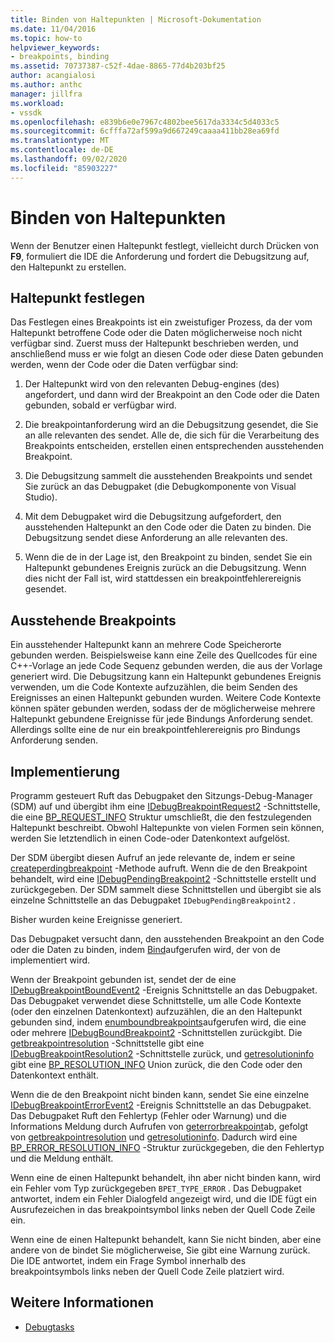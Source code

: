 ```yaml
---
title: Binden von Haltepunkten | Microsoft-Dokumentation
ms.date: 11/04/2016
ms.topic: how-to
helpviewer_keywords:
- breakpoints, binding
ms.assetid: 70737387-c52f-4dae-8865-77d4b203bf25
author: acangialosi
ms.author: anthc
manager: jillfra
ms.workload:
- vssdk
ms.openlocfilehash: e839b6e0e7967c4802bee5617da3334c5d4033c5
ms.sourcegitcommit: 6cfffa72af599a9d667249caaaa411bb28ea69fd
ms.translationtype: MT
ms.contentlocale: de-DE
ms.lasthandoff: 09/02/2020
ms.locfileid: "85903227"
---
```

# <a name="bind-breakpoints"></a>Binden von Haltepunkten
Wenn der Benutzer einen Haltepunkt festlegt, vielleicht durch Drücken von **F9**, formuliert die IDE die Anforderung und fordert die Debugsitzung auf, den Haltepunkt zu erstellen.

## <a name="set-a-breakpoint"></a>Haltepunkt festlegen
 Das Festlegen eines Breakpoints ist ein zweistufiger Prozess, da der vom Haltepunkt betroffene Code oder die Daten möglicherweise noch nicht verfügbar sind. Zuerst muss der Haltepunkt beschrieben werden, und anschließend muss er wie folgt an diesen Code oder diese Daten gebunden werden, wenn der Code oder die Daten verfügbar sind:

1. Der Haltepunkt wird von den relevanten Debug-engines (des) angefordert, und dann wird der Breakpoint an den Code oder die Daten gebunden, sobald er verfügbar wird.

2. Die breakpointanforderung wird an die Debugsitzung gesendet, die Sie an alle relevanten des sendet. Alle de, die sich für die Verarbeitung des Breakpoints entscheiden, erstellen einen entsprechenden ausstehenden Breakpoint.

3. Die Debugsitzung sammelt die ausstehenden Breakpoints und sendet Sie zurück an das Debugpaket (die Debugkomponente von Visual Studio).

4. Mit dem Debugpaket wird die Debugsitzung aufgefordert, den ausstehenden Haltepunkt an den Code oder die Daten zu binden. Die Debugsitzung sendet diese Anforderung an alle relevanten des.

5. Wenn die de in der Lage ist, den Breakpoint zu binden, sendet Sie ein Haltepunkt gebundenes Ereignis zurück an die Debugsitzung. Wenn dies nicht der Fall ist, wird stattdessen ein breakpointfehlerereignis gesendet.

## <a name="pending-breakpoints"></a>Ausstehende Breakpoints
 Ein ausstehender Haltepunkt kann an mehrere Code Speicherorte gebunden werden. Beispielsweise kann eine Zeile des Quellcodes für eine C++-Vorlage an jede Code Sequenz gebunden werden, die aus der Vorlage generiert wird. Die Debugsitzung kann ein Haltepunkt gebundenes Ereignis verwenden, um die Code Kontexte aufzuzählen, die beim Senden des Ereignisses an einen Haltepunkt gebunden wurden. Weitere Code Kontexte können später gebunden werden, sodass der de möglicherweise mehrere Haltepunkt gebundene Ereignisse für jede Bindungs Anforderung sendet. Allerdings sollte eine de nur ein breakpointfehlerereignis pro Bindungs Anforderung senden.

## <a name="implementation"></a>Implementierung
 Programm gesteuert Ruft das Debugpaket den Sitzungs-Debug-Manager (SDM) auf und übergibt ihm eine [IDebugBreakpointRequest2](../../extensibility/debugger/reference/idebugbreakpointrequest2.md) -Schnittstelle, die eine [BP_REQUEST_INFO](../../extensibility/debugger/reference/bp-request-info.md) Struktur umschließt, die den festzulegenden Haltepunkt beschreibt. Obwohl Haltepunkte von vielen Formen sein können, werden Sie letztendlich in einen Code-oder Datenkontext aufgelöst.

 Der SDM übergibt diesen Aufruf an jede relevante de, indem er seine [createperdingbreakpoint](../../extensibility/debugger/reference/idebugengine2-creatependingbreakpoint.md) -Methode aufruft. Wenn die de den Breakpoint behandelt, wird eine [IDebugPendingBreakpoint2](../../extensibility/debugger/reference/idebugpendingbreakpoint2.md) -Schnittstelle erstellt und zurückgegeben. Der SDM sammelt diese Schnittstellen und übergibt sie als einzelne Schnittstelle an das Debugpaket `IDebugPendingBreakpoint2` .

 Bisher wurden keine Ereignisse generiert.

 Das Debugpaket versucht dann, den ausstehenden Breakpoint an den Code oder die Daten zu binden, indem [Bind](../../extensibility/debugger/reference/idebugpendingbreakpoint2-bind.md)aufgerufen wird, der von de implementiert wird.

 Wenn der Breakpoint gebunden ist, sendet der de eine [IDebugBreakpointBoundEvent2](../../extensibility/debugger/reference/idebugbreakpointboundevent2.md) -Ereignis Schnittstelle an das Debugpaket. Das Debugpaket verwendet diese Schnittstelle, um alle Code Kontexte (oder den einzelnen Datenkontext) aufzuzählen, die an den Haltepunkt gebunden sind, indem [enumboundbreakpoints](../../extensibility/debugger/reference/idebugbreakpointboundevent2-enumboundbreakpoints.md)aufgerufen wird, die eine oder mehrere [IDebugBoundBreakpoint2](../../extensibility/debugger/reference/idebugboundbreakpoint2.md) -Schnittstellen zurückgibt. Die [getbreakpointresolution](../../extensibility/debugger/reference/idebugboundbreakpoint2-getbreakpointresolution.md) -Schnittstelle gibt eine [IDebugBreakpointResolution2](../../extensibility/debugger/reference/idebugbreakpointresolution2.md) -Schnittstelle zurück, und [getresolutioninfo](../../extensibility/debugger/reference/idebugbreakpointresolution2-getresolutioninfo.md) gibt eine [BP_RESOLUTION_INFO](../../extensibility/debugger/reference/bp-resolution-info.md) Union zurück, die den Code oder den Datenkontext enthält.

 Wenn die de den Breakpoint nicht binden kann, sendet Sie eine einzelne [IDebugBreakpointErrorEvent2](../../extensibility/debugger/reference/idebugbreakpointerrorevent2.md) -Ereignis Schnittstelle an das Debugpaket. Das Debugpaket Ruft den Fehlertyp (Fehler oder Warnung) und die Informations Meldung durch Aufrufen von [geterrorbreakpoint](../../extensibility/debugger/reference/idebugbreakpointerrorevent2-geterrorbreakpoint.md)ab, gefolgt von [getbreakpointresolution](../../extensibility/debugger/reference/idebugerrorbreakpoint2-getbreakpointresolution.md) und [getresolutioninfo](../../extensibility/debugger/reference/idebugerrorbreakpointresolution2-getresolutioninfo.md). Dadurch wird eine [BP_ERROR_RESOLUTION_INFO](../../extensibility/debugger/reference/bp-error-resolution-info.md) -Struktur zurückgegeben, die den Fehlertyp und die Meldung enthält.

 Wenn eine de einen Haltepunkt behandelt, ihn aber nicht binden kann, wird ein Fehler vom Typ zurückgegeben `BPET_TYPE_ERROR` . Das Debugpaket antwortet, indem ein Fehler Dialogfeld angezeigt wird, und die IDE fügt ein Ausrufezeichen in das breakpointsymbol links neben der Quell Code Zeile ein.

 Wenn eine de einen Haltepunkt behandelt, kann Sie nicht binden, aber eine andere von de bindet Sie möglicherweise, Sie gibt eine Warnung zurück. Die IDE antwortet, indem ein Frage Symbol innerhalb des breakpointsymbols links neben der Quell Code Zeile platziert wird.

## <a name="see-also"></a>Weitere Informationen
- [Debugtasks](../../extensibility/debugger/debugging-tasks.md)

